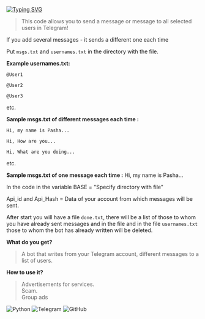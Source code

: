 [![Typing SVG](https://readme-typing-svg.herokuapp.com?color=%2336BCF7&lines=Telegram+SMM+Bot)](https://git.io/typing-svg)

>This code allows you to send a message or message to all selected users in Telegram!
  
If you add several messages - it sends a different one each time


Put `msgs.txt` and `usernames.txt` in the directory with the file.


__Example usernames.txt:__ 
```
@User1

@User2

@User3   
```
etc.

__Sample msgs.txt of different messages each time :__
```
Hi, my name is Pasha...

Hi, How are you...

Hi, What are you doing...   
```
etc.

__Sample msgs.txt of one message each time :__ 
Hi, my name is Pasha...


In the code in the variable 
BASE = "Specify directory with file"

Api_id and Api_Hash = Data of your account from which messages will be sent.


After start you will have a file `done.txt`, there will be a list of those to whom you have already sent messages and in the file and in the file `usernames.txt` those to whom the bot has already written will be deleted.  


__What do you get?__ 
>A bot that writes from your Telegram account, different messages to a list of users.  


__How to use it?__
>Advertisements for services.  
>Scam.  
>Group ads  

![Python](https://img.shields.io/badge/python-3670A0?style=for-the-badge&logo=python&logoColor=ffdd54)   	![Telegram](https://img.shields.io/badge/Telegram-2CA5E0?style=for-the-badge&logo=telegram&logoColor=white)   ![GitHub](https://img.shields.io/badge/github-%23121011.svg?style=for-the-badge&logo=github&logoColor=white)
